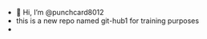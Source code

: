 - 👋 Hi, I’m @punchcard8012
- this is a new repo named git-hub1 for training purposes
- 
<!---
punchcard8012/punchcard8012 is a ✨ special ✨ repository because its `README.md` (this file) appears on your GitHub profile.
You can click the Preview link to take a look at your changes.
--->
